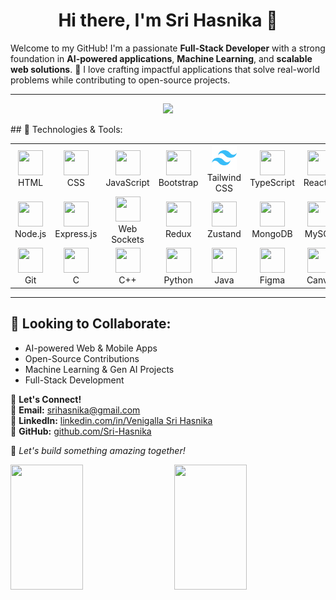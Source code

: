 <h1 align="center"> Hi there, I'm Sri Hasnika 👋</h1>

Welcome to my GitHub! I'm a passionate **Full-Stack Developer** with a strong foundation in **AI-powered applications**, **Machine Learning**, and **scalable web solutions**. 🚀 I love crafting impactful applications that solve real-world problems while contributing to open-source projects.  

---
<p align="center">
  <img src="https://readme-typing-svg.herokuapp.com?font=Fira+Code&weight=500&size=24&pause=1000&color=F79D00&center=true&vCenter=true&multiline=true&width=700&height=100&lines=Full-Stack+Developer+%7C+AI+Enthusiast;Building+Scalable+and+Impactful+Solutions!">
</p>
## 🚀 Technologies & Tools:

<table>
  <tr>
    <td align="center"><img src="https://cdn.jsdelivr.net/gh/devicons/devicon/icons/html5/html5-original.svg" width="40" height="40"/> <br>HTML</td>
    <td align="center"><img src="https://cdn.jsdelivr.net/gh/devicons/devicon/icons/css3/css3-original.svg" width="40" height="40"/> <br>CSS</td>
    <td align="center"><img src="https://cdn.jsdelivr.net/gh/devicons/devicon/icons/javascript/javascript-original.svg" width="40" height="40"/> <br>JavaScript</td>
    <td align="center"><img src="https://cdn.jsdelivr.net/gh/devicons/devicon/icons/bootstrap/bootstrap-original.svg" width="40" height="40"/> <br>Bootstrap</td>
    <td align="center"><img src="https://raw.githubusercontent.com/devicons/devicon/master/icons/tailwindcss/tailwindcss-original.svg" width="40" height="40"/> <br>Tailwind CSS</td>
    <td align="center"><img src="https://cdn.jsdelivr.net/gh/devicons/devicon/icons/typescript/typescript-original.svg" width="40" height="40"/> <br>TypeScript</td>
     <td align="center"><img src="https://cdn.jsdelivr.net/gh/devicons/devicon/icons/react/react-original.svg" width="40" height="40"/> <br>React.js</td>
    <td align="center"><img src="https://cdn.jsdelivr.net/gh/devicons/devicon/icons/nextjs/nextjs-original.svg" width="40" height="40"/> <br>Next.js</td>
  </tr>
  <tr>
    <td align="center"><img src="https://cdn.jsdelivr.net/gh/devicons/devicon/icons/nodejs/nodejs-original.svg" width="40" height="40"/> <br>Node.js</td>
    <td align="center"><img src="https://cdn.jsdelivr.net/gh/devicons/devicon/icons/express/express-original.svg" width="40" height="40"/> <br>Express.js</td>
    <td align="center"><img src="https://cdn.jsdelivr.net/gh/devicons/devicon/icons/socketio/socketio-original.svg" width="40" height="40"/> <br>Web Sockets</td>
     <td align="center"><img src="https://cdn.jsdelivr.net/gh/devicons/devicon/icons/redux/redux-original.svg" width="40" height="40"/> <br>Redux</td>
    <td align="center"><img src="https://blog.logrocket.com/wp-content/uploads/2021/03/managing-react-state-zustand.png" width="40" height="40"/> <br>Zustand</td>
    <td align="center"><img src="https://cdn.jsdelivr.net/gh/devicons/devicon/icons/mongodb/mongodb-original.svg" width="40" height="40"/> <br>MongoDB</td>
    <td align="center"><img src="https://cdn.jsdelivr.net/gh/devicons/devicon/icons/mysql/mysql-original.svg" width="40" height="40"/> <br>MySQL</td>
    <td align="center"><img src="https://cdn.jsdelivr.net/gh/devicons/devicon/icons/googlecloud/googlecloud-original.svg" width="40" height="40"/> <br>Google Cloud</td>
  </tr>
  <tr>    <td align="center"><img src="https://cdn.jsdelivr.net/gh/devicons/devicon/icons/git/git-original.svg" width="40" height="40"/> <br>Git</td>
    <td align="center"><img src="https://cdn.jsdelivr.net/gh/devicons/devicon/icons/c/c-original.svg" width="40" height="40"/> <br>C</td>
    <td align="center"><img src="https://cdn.jsdelivr.net/gh/devicons/devicon/icons/cplusplus/cplusplus-original.svg" width="40" height="40"/> <br>C++</td>
    <td align="center"><img src="https://cdn.jsdelivr.net/gh/devicons/devicon/icons/python/python-original.svg" width="40" height="40"/> <br>Python</td>
    <td align="center"><img src="https://cdn.jsdelivr.net/gh/devicons/devicon/icons/java/java-original.svg" width="40" height="40"/> <br>Java</td>
    <td align="center"><img src="https://cdn.jsdelivr.net/gh/devicons/devicon/icons/figma/figma-original.svg" width="40" height="40"/> <br>Figma</td>
    <td align="center"><img src="https://cdn.jsdelivr.net/gh/devicons/devicon/icons/canva/canva-original.svg" width="40" height="40"/> <br>Canva</td>
  </tr>
 
</table>

---

## 🤝 Looking to Collaborate:  
- AI-powered Web & Mobile Apps  
- Open-Source Contributions  
- Machine Learning & Gen AI Projects  
- Full-Stack Development  

💬 **Let's Connect!**  
📧 **Email:** [srihasnika@gmail.com](mailto:srihasnika@gmail.com)  
🔗 **LinkedIn:** [linkedin.com/in/Venigalla Sri Hasnika](https://www.linkedin.com/in/venigalla-sri-hasnika-4b75712b1/)  
🐙 **GitHub:** [github.com/Sri-Hasnika](https://github.com/Sri-Hasnika)  

🚀 *Let's build something amazing together!*  
<div style="display: flex; justify-content: space-between;">
  <img src="https://github-readme-stats.vercel.app/api?username=Sri-Hasnika&theme=radical&show_icons=true&hide_border=false&count_private=true" style="width: 48%; height: 200px; object-fit: cover;"/>
  <img src="https://github-readme-streak-stats.herokuapp.com/?user=Sri-Hasnika&theme=radical&hide_border=false" style="width: 48%; height: 200px; object-fit: cover;"/>
</div>
